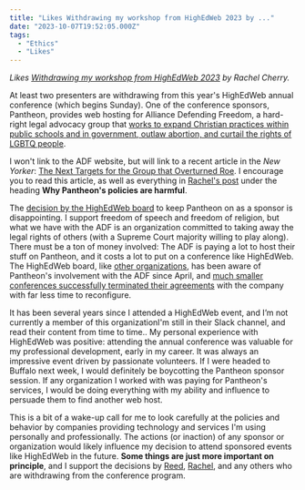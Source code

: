 ```yaml
---
title: "Likes Withdrawing my workshop from HighEdWeb 2023 by ..."
date: "2023-10-07T19:52:05.000Z"
tags: 
  - "Ethics"
  - "Likes"
---
```


_Likes [Withdrawing my workshop from HighEdWeb 2023](https://rachelcherry.me/posts/withdrawing-from-highedweb-2023) by Rachel Cherry._

At least two presenters are withdrawing from this year's HighEdWeb annual conference (which begins Sunday). One of the conference sponsors, Pantheon, provides web hosting for Alliance Defending Freedom, a hard-right legal advocacy group that [works to expand Christian practices within public schools and in government, outlaw abortion, and curtail the rights of LGBTQ people](https://en.wikipedia.org/wiki/Alliance_Defending_Freedom).

I won't link to the ADF website, but will link to a recent article in the _New Yorker_: [The Next Targets for the Group that Overturned Roe](https://www.newyorker.com/magazine/2023/10/09/alliance-defending-freedoms-legal-crusade). I encourage you to read this article, as well as everything in [Rachel's post](https://rachelcherry.me/posts/withdrawing-from-highedweb-2023#pantheon) under the heading **Why Pantheon's policies are harmful**.  

The [decision by the HighEdWeb board](https://link.highedweb.org/2023/10/on-values-sponsor-guidelines-and-open-communication/) to keep Pantheon on as a sponsor is disappointing. I support freedom of speech and freedom of religion, but what we have with the ADF is an organization committed to taking away the legal rights of others (with a Supreme Court majority willing to play along). There must be a ton of money involved: The ADF is paying a lot to host their stuff on Pantheon, and it costs a lot to put on a conference like HighEdWeb. The HighEdWeb board, like [other organizations](https://www.drupalnyc.org/news/questions-pantheon), has been aware of Pantheon's involvement with the ADF since April, and [much smaller conferences successfully terminated their agreements](https://www.wpcampus.org/blog/2023/06/wpcampus-announces-termination-of-partnership-with-pantheon/) with the company with far less time to reconfigure.

It has been several years since I attended a HighEdWeb event, and I’m not currently a member of this organizationI'm still in their Slack channel, and read their content from time to time.. My personal experience with HighEdWeb was positive: attending the annual conference was valuable for my professional development, early in my career. It was always an impressive event driven by passionate volunteers. If I were headed to Buffalo next week, I would definitely be boycotting the Pantheon sponsor session. If any organization I worked with was paying for Pantheon's services, I would be doing everything with my ability and influence to persuade them to find another web host.

This is a bit of a wake-up call for me to look carefully at the policies and behavior by companies providing technology and services I'm using personally and professionally. The actions (or inaction) of any sponsor or organization would likely influence my decision to attend sponsored events like HighEdWeb in the future. **Some things are just more important on principle**, and I support the decisions by [Reed](https://reedcodes.com/), [Rachel](https://rachelcherry.me/), and any others who are withdrawing from the conference program.
